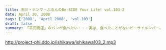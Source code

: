 ```yaml
---
title: 石川・ホンマ・ぶるんのBe-SIDE Your Life! vol.103-2
date: April 30, 2008
tags: ['2008', 'April 2008', 'vol.103']
draft: false
summary: 「平田商店」のパンが食べたい・・・実は、食べたことがないビーサイメンバー。最近、三田の名所が「平田商店」になっていることに違和感が・・・そして光ファイバーは引かれるのでしょうか・・・NAMAE
---
```


http://project-phi.ddo.jp/ishikawa/ishikawa103_2.mp3